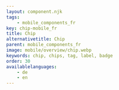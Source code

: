 ```yaml
---
layout: component.njk
tags: 
    - mobile_components_fr
key: chip-mobile_fr
title: Chip
alternativetitle: Chip
parent: mobile_components_fr
image: mobile/overview/chip.webp
keywords: chip, chips, tag, label, badge
order: 30
availablelanguages: 
    - de
    - en
---
```


